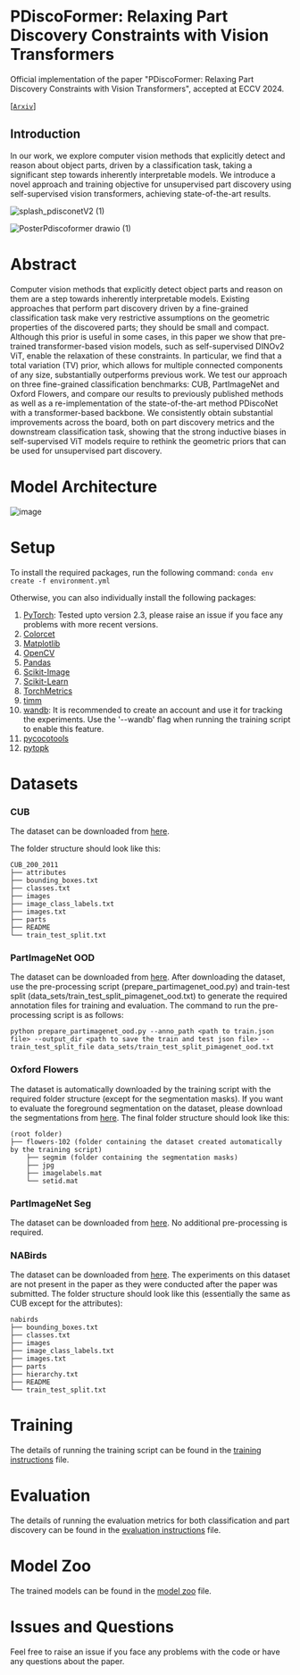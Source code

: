 # PDiscoFormer: Relaxing Part Discovery Constraints with Vision Transformers 
Official implementation of the paper "PDiscoFormer: Relaxing Part Discovery Constraints with Vision Transformers", accepted at ECCV 2024. 


[[`Arxiv`]](https://arxiv.org/abs/2407.04538)

## Introduction
In our work, we explore computer vision methods that explicitly detect and reason about object parts, driven by a classification task, taking a significant step towards inherently interpretable models. We introduce a novel approach and training objective for unsupervised part discovery using self-supervised vision transformers, achieving state-of-the-art results.



![splash_pdisconetV2 (1)](https://github.com/ananthu-aniraj/pdiscoformer/assets/50333505/aa3803c0-2ce0-411e-bb04-a79113c9da07)

![PosterPdiscoformer drawio (1)](https://github.com/ananthu-aniraj/pdiscoformer/assets/50333505/6f8b3453-a4fe-4eda-9e81-741ef3420687)



# Abstract
Computer vision methods that explicitly detect object parts and reason on them are a step towards inherently interpretable models. Existing approaches that perform part discovery driven by a fine-grained classification task make very restrictive assumptions on the geometric properties of the discovered parts; they should be small and compact. Although this prior is useful in some cases, in this paper we show that pre-trained transformer-based vision models, such as self-supervised DINOv2 ViT, enable the relaxation of these constraints. In particular, we find that a total variation (TV) prior, which allows for multiple connected components of any size, substantially outperforms previous work. We test our approach on three fine-grained classification benchmarks: CUB, PartImageNet and Oxford Flowers, and compare our results to previously published methods as well as a re-implementation of the state-of-the-art method PDiscoNet with a transformer-based backbone. We consistently obtain substantial improvements across the board, both on part discovery metrics and the downstream classification task, showing that the strong inductive biases in self-supervised ViT models require to rethink the geometric priors that can be used for unsupervised part discovery.


# Model Architecture
![image](https://github.com/ananthu-aniraj/pdiscoformer/assets/50333505/73c30fb1-2f2c-408a-81dd-4447f9091f86)



# Setup
To install the required packages, run the following command:
```conda env create -f environment.yml```

Otherwise, you can also individually install the following packages:
1. [PyTorch](https://pytorch.org/get-started/locally/): Tested upto version 2.3, please raise an issue if you face any problems with more recent versions.
2. [Colorcet](https://colorcet.holoviz.org/getting_started/index.html)
3. [Matplotlib](https://matplotlib.org/stable/users/installing.html)
3. [OpenCV](https://pypi.org/project/opencv-python-headless/)
4. [Pandas](https://pandas.pydata.org/pandas-docs/stable/getting_started/install.html)
5. [Scikit-Image](https://scikit-image.org/docs/stable/install.html)
6. [Scikit-Learn](https://scikit-learn.org/stable/install.html) 
7. [TorchMetrics](https://torchmetrics.readthedocs.io/en/latest/pages/install.html)
8. [timm](https://pypi.org/project/timm/)
9. [wandb](https://pypi.org/project/wandb/): It is recommended to create an account and use it for tracking the experiments. Use the '--wandb' flag when running the training script to enable this feature.
10. [pycocotools](https://pypi.org/project/pycocotools/)
11. [pytopk](https://pypi.org/project/pytopk/)

# Datasets
### CUB
The dataset can be downloaded from [here](https://www.vision.caltech.edu/datasets/cub_200_2011/). 

The folder structure should look like this:

```
CUB_200_2011
├── attributes
├── bounding_boxes.txt
├── classes.txt
├── images
├── image_class_labels.txt
├── images.txt
├── parts
├── README
└── train_test_split.txt
```

### PartImageNet OOD
The dataset can be downloaded from [here](https://github.com/TACJu/PartImageNet).
After downloading the dataset, use the pre-processing script (prepare_partimagenet_ood.py) and train-test split (data_sets/train_test_split_pimagenet_ood.txt) to generate the required annotation files for training and evaluation.
The command to run the pre-processing script is as follows:

```python prepare_partimagenet_ood.py --anno_path <path to train.json file> --output_dir <path to save the train and test json file> --train_test_split_file data_sets/train_test_split_pimagenet_ood.txt```

### Oxford Flowers
The dataset is automatically downloaded by the training script with the required folder structure (except for the segmentation masks).
If you want to evaluate the foreground segmentation on the dataset, please download the segmentations from [here](https://www.robots.ox.ac.uk/~vgg/data/flowers/102/).
The final folder structure should look like this:

```
(root folder)
├── flowers-102 (folder containing the dataset created automatically by the training script)
    ├── segmim (folder containing the segmentation masks)
    ├── jpg
    ├── imagelabels.mat
    └── setid.mat
```
### PartImageNet Seg
The dataset can be downloaded from [here](https://github.com/TACJu/PartImageNet). No additional pre-processing is required.

### NABirds
The dataset can be downloaded from [here](https://dl.allaboutbirds.org/nabirds). 
The experiments on this dataset are not present in the paper as they were conducted after the paper was submitted. 
The folder structure should look like this (essentially the same as CUB except for the attributes):

```
nabirds
├── bounding_boxes.txt
├── classes.txt
├── images
├── image_class_labels.txt
├── images.txt
├── parts
├── hierarchy.txt
├── README
└── train_test_split.txt
```

# Training
The details of running the training script can be found in the [training instructions](training_instructions.md) file.

# Evaluation
The details of running the evaluation metrics for both classification and part discovery can be found in the [evaluation instructions](evaluation_instructions.md) file.

# Model Zoo
The trained models can be found in the [model zoo](model_zoo.md) file. 


# Issues and Questions
Feel free to raise an issue if you face any problems with the code or have any questions about the paper.



